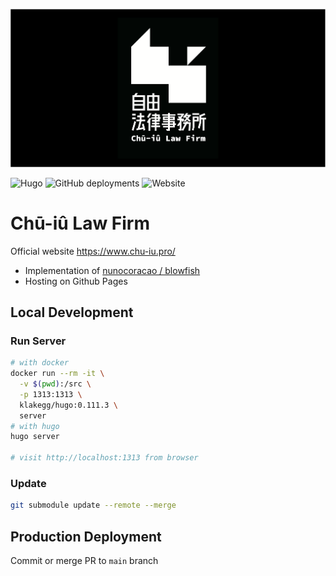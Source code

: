 ![logo](https://raw.githubusercontent.com/iunn-sh/blowfish/main/content/feature-logo-card.png)

![Hugo](https://img.shields.io/badge/Hugo-0.116.1-FF4088?style=for-the-badge&logo=hugo&logoColor=white) ![GitHub deployments](https://img.shields.io/github/deployments/iunn-sh/blowfish/github-pages?logo=github&style=for-the-badge) ![Website](https://img.shields.io/website?logo=googledomains&logoColor=white&style=for-the-badge&url=https%3A%2F%2Fwww.chu-iu.pro)

# Chū-iû Law Firm

Official website https://www.chu-iu.pro/

* Implementation of [nunocoracao / blowfish](https://github.com/nunocoracao/blowfish)
* Hosting on Github Pages

## Local Development

### Run Server

```bash
# with docker
docker run --rm -it \
  -v $(pwd):/src \
  -p 1313:1313 \
  klakegg/hugo:0.111.3 \
  server
# with hugo 
hugo server

# visit http://localhost:1313 from browser
```

### Update

```bash
git submodule update --remote --merge
```

## Production Deployment

Commit or merge PR to `main` branch

